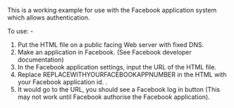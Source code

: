 This is a working example for use with the Facebook application system which allows authentication.

To use: -

1. Put the HTML file on a public facing Web server with fixed DNS.
2. Make an application in Facebook. (See Facebook developer documentation)
3. In the Facebook application settings, input the URL of the HTML file.
4. Replace REPLACEWITHYOURFACEBOOKAPPNUMBER in the HTML with your Facebook application id. .
5. It would go to the URL, you should see a Facebook log in button (This may not work until Facebook authorise the Facebook application).
